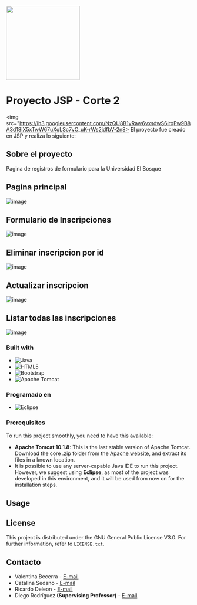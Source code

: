 <img src="https://artemisa.unbosque.edu.co/assets/ejemplos/img/logo_blanco.png" width="200"> 

# Proyecto JSP - Corte 2

<img src="https://lh3.googleusercontent.com/NzQU8B1yRaw6vxsdwS6lrqFw9B8A3d18lX5xTwW67uXqLSc7vO_uK-rWs2jdfbV-2n8>
 El proyecto fue creado en JSP y realiza lo siguiente:
 
 ## Sobre el proyecto
 Pagina de registros de formulario para la Universidad El Bosque 
 
 ## Pagina principal 
 ![image](https://user-images.githubusercontent.com/105802946/233763741-9ca9dc9e-75a0-4423-b6c9-3f86faa11706.png)
## Formulario de Inscripciones
![image](https://user-images.githubusercontent.com/105802946/233763771-1bace7f9-2033-48b3-873b-c6fc411794c0.png)
## Eliminar inscripcion por id
![image](https://user-images.githubusercontent.com/105802946/233763785-4a1c593e-48c0-425a-9fbd-801dd6de1b36.png)
## Actualizar inscripcion
![image](https://user-images.githubusercontent.com/105802946/233763815-fcea535e-2762-4d75-a1ac-f6e5a903a925.png)
## Listar todas las inscripciones
![image](https://user-images.githubusercontent.com/105802946/233763834-4f5e6f3d-a739-41d6-9e51-7fadf18b71f5.png)
          
### Built with
* ![Java](https://img.shields.io/badge/java-%23ED8B00.svg?style=for-the-badge&logo=openjdk&logoColor=white)
* ![HTML5](https://img.shields.io/badge/html5-%23E34F26.svg?style=for-the-badge&logo=html5&logoColor=white)
* ![Bootstrap](https://img.shields.io/badge/bootstrap-%23563D7C.svg?style=for-the-badge&logo=bootstrap&logoColor=white)
* ![Apache Tomcat](https://img.shields.io/badge/apache%20tomcat-%23F8DC75.svg?style=for-the-badge&logo=apache-tomcat&logoColor=black)
### Programado en
* ![Eclipse](https://img.shields.io/badge/Eclipse-FE7A16.svg?style=for-the-badge&logo=Eclipse&logoColor=white)

### Prerequisites
To run this project smoothly, you need to have this available: 
* **Apache Tomcat 10.1.8**: This is the last stable version of Apache Tomcat. Download the core .zip folder from the [Apache website](https://tomcat.apache.org/download-10.cgi), and extract its files in a known location. 
* It is possible to use any server-capable Java IDE to run this project. However, we suggest using **Eclipse**, as most of the project was developed in this environment, and it will be used from now on for the installation steps.
## Usage

## License
This project is distributed under the GNU General Public License V3.0. For further information, refer to ```LICENSE.txt```.
          
 ## Contacto
 * Valentina Becerra - [E-mail](mailto:vbecerras@unbosque.edu.co)
 * Catalina Sedano - [E-mail](mailto:csedanor@unbosque.edu.co)
* Ricardo Deleon - [E-mail](mailto:rdeleon@unbosque.edu.co)
 * Diego Rodríguez **(Supervising Professor)** - [E-mail](mailto:dferodriguezc@unbosque.edu.co)
 
